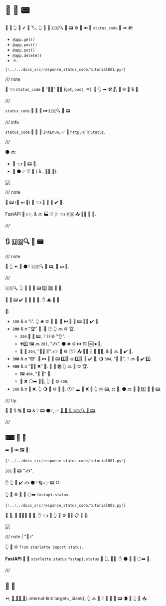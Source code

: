 # 📨 👔 📟

🎏 🌌 👆 💪 ✔ 📨 🏷, 👆 💪 📣 🇺🇸🔍 👔 📟 ⚙️ 📨 ⏮️ 🔢 `status_code` 🙆 *➡ 🛠️*:

* `@app.get()`
* `@app.post()`
* `@app.put()`
* `@app.delete()`
* ♒️.

```Python hl_lines="6"
{!../../docs_src/response_status_code/tutorial001.py!}
```

/// note

👀 👈 `status_code` 🔢 "👨‍🎨" 👩‍🔬 (`get`, `post`, ♒️). 🚫 👆 *➡ 🛠️ 🔢*, 💖 🌐 🔢 &amp; 💪.

///

`status_code` 🔢 📨 🔢 ⏮️ 🇺🇸🔍 👔 📟.

/// info

`status_code` 💪 👐 📨 `IntEnum`, ✅ 🐍 <a href="https://docs.python.org/3/library/http.html#http.HTTPStatus" class="external-link" target="_blank">`http.HTTPStatus`</a>.

///

⚫️ 🔜:

* 📨 👈 👔 📟 📨.
* 📄 ⚫️ ✅ 🗄 🔗 ( &amp; , 👩‍💻 🔢):

<img src="/img/tutorial/response-status-code/image01.png">

/// note

📨 📟 (👀 ⏭ 📄) 🎦 👈 📨 🔨 🚫 ✔️ 💪.

FastAPI 💭 👉, &amp; 🔜 🏭 🗄 🩺 👈 🇵🇸 📤 🙅‍♂ 📨 💪.

///

## 🔃 🇺🇸🔍 👔 📟

/// note

🚥 👆 ⏪ 💭 ⚫️❔ 🇺🇸🔍 👔 📟, 🚶 ⏭ 📄.

///

🇺🇸🔍, 👆 📨 🔢 👔 📟 3️⃣ 9️⃣ 🍕 📨.

👫 👔 📟 ✔️ 📛 🔗 🤔 👫, ✋️ ⚠ 🍕 🔢.

📏:

* `100` &amp; 🔛 "ℹ". 👆 🛎 ⚙️ 👫 🔗. 📨 ⏮️ 👫 👔 📟 🚫🔜 ✔️ 💪.
* **`200`** &amp; 🔛 "🏆" 📨. 👫 🕐 👆 🔜 ⚙️ 🏆.
    * `200` 🔢 👔 📟, ❔ ⛓ 🌐 "👌".
    * ➕1️⃣ 🖼 🔜 `201`, "✍". ⚫️ 🛎 ⚙️ ⏮️ 🏗 🆕 ⏺ 💽.
    * 🎁 💼 `204`, "🙅‍♂ 🎚". 👉 📨 ⚙️ 🕐❔ 📤 🙅‍♂ 🎚 📨 👩‍💻, &amp; 📨 🔜 🚫 ✔️ 💪.
* **`300`** &amp; 🔛 "❎". 📨 ⏮️ 👫 👔 📟 5️⃣📆 ⚖️ 5️⃣📆 🚫 ✔️ 💪, 🌖 `304`, "🚫 🔀", ❔ 🔜 🚫 ✔️ 1️⃣.
* **`400`** &amp; 🔛 "👩‍💻 ❌" 📨. 👫 🥈 🆎 👆 🔜 🎲 ⚙️ 🏆.
    * 🖼 `404`, "🚫 🔎" 📨.
    * 💊 ❌ ⚪️➡️ 👩‍💻, 👆 💪 ⚙️ `400`.
* `500` &amp; 🔛 💽 ❌. 👆 🌖 🙅 ⚙️ 👫 🔗. 🕐❔ 🕳 🚶 ❌ 🍕 👆 🈸 📟, ⚖️ 💽, ⚫️ 🔜 🔁 📨 1️⃣ 👫 👔 📟.

/// tip

💭 🌅 🔃 🔠 👔 📟 &amp; ❔ 📟 ⚫️❔, ✅ <a href="https://developer.mozilla.org/en-US/docs/Web/HTTP/Status" class="external-link" target="_blank"><abbr title="Mozilla Developer Network">🏇</abbr> 🧾 🔃 🇺🇸🔍 👔 📟</a>.

///

## ⌨ 💭 📛

➡️ 👀 ⏮️ 🖼 🔄:

```Python hl_lines="6"
{!../../docs_src/response_status_code/tutorial001.py!}
```

`201` 👔 📟 "✍".

✋️ 👆 🚫 ✔️ ✍ ⚫️❔ 🔠 👉 📟 ⛓.

👆 💪 ⚙️ 🏪 🔢 ⚪️➡️ `fastapi.status`.

```Python hl_lines="1  6"
{!../../docs_src/response_status_code/tutorial002.py!}
```

👫 🏪, 👫 🧑‍🤝‍🧑 🎏 🔢, ✋️ 👈 🌌 👆 💪 ⚙️ 👨‍🎨 📋 🔎 👫:

<img src="/img/tutorial/response-status-code/image02.png">

/// note | "📡 ℹ"

👆 💪 ⚙️ `from starlette import status`.

**FastAPI** 🚚 🎏 `starlette.status` `fastapi.status` 🏪 👆, 👩‍💻. ✋️ ⚫️ 👟 🔗 ⚪️➡️ 💃.

///

## 🔀 🔢

⏪, [🏧 👩‍💻 🦮](../advanced/response-change-status-code.md){.internal-link target=_blank}, 👆 🔜 👀 ❔ 📨 🎏 👔 📟 🌘 🔢 👆 📣 📥.
